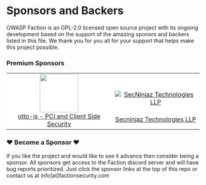 # Sponsors and Backers
OWASP Faction is an GPL-2.0 licensed open source project with its ongoing development based on the support of the amazing sponors and backers listed in this file. We thank you for you all for your support that helps make this project possible. 

### Premium Sponsors 
<table style="background:white">
 <tr>
 <td align="center">
 <a href="https://www.otto-js.com"><img style="width:100px; margin-right:30%; margin-left: 30%" src="https://www.otto-js.com/assets/otto-blue-logo.jpg"/></a><br/><a href="https://www.otto-js.com">otto-js - PCI and Client Side Security</a> 
 </td>
 <td align="center">
 <a href="https://secninjaz.com/">
<picture>
  <source media="(prefers-color-scheme: dark)" srcset="backers/white-horizontal.svg">
  <source media="(prefers-color-scheme: light)" srcset="backers/black-horizontal.svg">
  <img alt="SecNinjaz Technologies LLP" src="backers/Secninjaz+Logo+with+outline+01.svg" style="padding-bottom:25px; margin-top:30px">
</picture>
 </a><br/><a href="https://secninjaz.com/">Secninjaz Technologies LLP</a> 
 </td>
 </td>
 </tr>
</table>

### ❤️ Become a Sponsor ❤️
If you like the project and would like to see it advance then consider being a sponsor. All sponsors get access to the Faction discord server and will have bug reports prioritized. Just click the sponsor links at the top of this repo or contact us at info[at]factionsecurity.com
